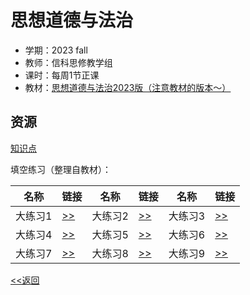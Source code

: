 # 思想道德与法治
* 学期：2023 fall
* 教师：信科思修教学组
* 课时：每周1节正课
* 教材：[思想道德与法治2023版（注意教材的版本～）](https://calvinxiaocao.github.io/courses/morality/textbook.pdf)

## 资源

[知识点](https://calvinxiaocao.github.io/courses/morality/outline.pdf)

填空练习（整理自教材）：

|名称|链接|名称|链接|名称|链接|
|----|----|----|----|----|----|
|大练习1|[>>](https://calvinxiaocao.github.io/courses/morality/exercise/1.pdf)|大练习2|[>>](https://calvinxiaocao.github.io/courses/morality/exercise/2.pdf)|大练习3|[>>](https://calvinxiaocao.github.io/courses/morality/exercise/3.pdf)|
|大练习4|[>>](https://calvinxiaocao.github.io/courses/morality/exercise/4.pdf)|大练习5|[>>](https://calvinxiaocao.github.io/courses/morality/exercise/5.pdf)|大练习6|[>>](https://calvinxiaocao.github.io/courses/morality/exercise/6.pdf)|
|大练习7|[>>](https://calvinxiaocao.github.io/courses/morality/exercise/7.pdf)|大练习8|[>>](https://calvinxiaocao.github.io/courses/morality/exercise/8.pdf)|大练习9|[>>](https://calvinxiaocao.github.io/courses/morality/exercise/9.pdf)|

[<<返回](university_courses)